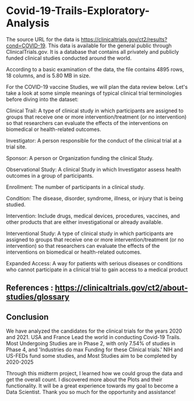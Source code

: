 # Covid-19-Trails-Exploratory-Analysis

The source URL for the data is https://clinicaltrials.gov/ct2/results?cond=COVID-19. This data is available for the general public through ClinicalTrials.gov. It is a database that contains all privately and publicly funded clinical studies conducted around the world.

According to a basic examination of the data, the file contains 4895 rows, 18 columns, and is 5.80 MB in size.

For the COVID-19 vaccine Studies, we will plan the data review below. Let's take a look at some simple meanings of typical clinical trial terminologies before diving into the dataset:

Clinical Trail: A type of clinical study in which participants are assigned to groups that receive one or more intervention/treatment (or no intervention) so that researchers can evaluate the effects of the interventions on biomedical or health-related outcomes.

Investigator: A person responsible for the conduct of the clinical trial at a trial site.

Sponsor: A person or Organization funding the clinical Study.

Observational Study: A clinical Study in which Investigator assess health outcomes in a group of participants.

Enrollment: The number of participants in a clinical study.

Condition: The disease, disorder, syndrome, illness, or injury that is being studied.

Intervention: Include drugs, medical devices, procedures, vaccines, and other products that are either investigational or already available.

Interventional Study: A type of clinical study in which participants are assigned to groups that receive one or more intervention/treatment (or no intervention) so that researchers can evaluate the effects of the interventions on biomedical or health-related outcomes.

Expanded Access: A way for patients with serious diseases or conditions who cannot participate in a clinical trial to gain access to a medical product

## References : https://clinicaltrials.gov/ct2/about-studies/glossary


## Conclusion

We have analyzed the candidates for the clinical trials for the years 2020 and 2021. USA and France Lead the world in conducting Covid-19 Trails. Most Undergoing Studies are in Phase 2, with only 7.54% of studies in Phase 4, and 'Industries do max Funding for these Clinical trials.' NIH and US-FEDs fund some studies, and Most Studies aim to be completed by 2020-2025

Through this midterm project, I learned how we could group the data and get the overall count. I discovered more about the Plots and their functionality. It will be a great experience towards my goal to become a Data Scientist. Thank you so much for the opportunity and assistance!
